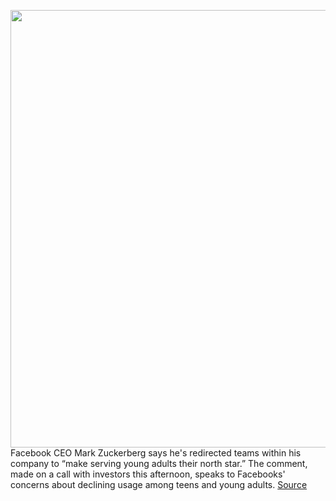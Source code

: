 <img src='https://cdn.vox-cdn.com/thumbor/wg9QVTkUvPylAKesbtjAOkd0OPA=/0x0:2040x1360/1200x800/filters:focal(857x517:1183x843)/cdn.vox-cdn.com/uploads/chorus_image/image/70044347/acastro_180522_facebook_0002.0.jpg' width='700px' /><br/>
Facebook CEO Mark Zuckerberg says he's redirected teams within his company to “make serving young adults their north star.” The comment, made on a call with investors this afternoon, speaks to Facebooks' concerns about declining usage among teens and young adults.
<a href='https://www.theverge.com/2021/10/25/22745622/facebook-young-adults-refocusing-teams'> Source <a/>